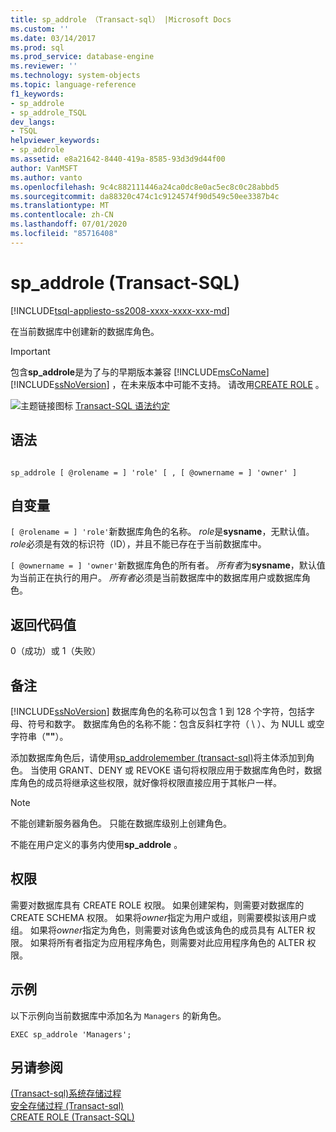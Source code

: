 ```yaml
---
title: sp_addrole （Transact-sql） |Microsoft Docs
ms.custom: ''
ms.date: 03/14/2017
ms.prod: sql
ms.prod_service: database-engine
ms.reviewer: ''
ms.technology: system-objects
ms.topic: language-reference
f1_keywords:
- sp_addrole
- sp_addrole_TSQL
dev_langs:
- TSQL
helpviewer_keywords:
- sp_addrole
ms.assetid: e8a21642-8440-419a-8585-93d3d9d44f00
author: VanMSFT
ms.author: vanto
ms.openlocfilehash: 9c4c882111446a24ca0dc8e0ac5ec8c0c28abbd5
ms.sourcegitcommit: da88320c474c1c9124574f90d549c50ee3387b4c
ms.translationtype: MT
ms.contentlocale: zh-CN
ms.lasthandoff: 07/01/2020
ms.locfileid: "85716408"
---
```

# <a name="sp_addrole-transact-sql"></a>sp_addrole (Transact-SQL)
[!INCLUDE[tsql-appliesto-ss2008-xxxx-xxxx-xxx-md](../../includes/applies-to-version/sqlserver.md)]

  在当前数据库中创建新的数据库角色。  
  
> [!IMPORTANT]
>  包含**sp_addrole**是为了与的早期版本兼容 [!INCLUDE[msCoName](../../includes/msconame-md.md)] [!INCLUDE[ssNoVersion](../../includes/ssnoversion-md.md)] ，在未来版本中可能不支持。 请改用[CREATE ROLE](../../t-sql/statements/create-role-transact-sql.md) 。  
  
 ![主题链接图标](../../database-engine/configure-windows/media/topic-link.gif "“主题链接”图标") [Transact-SQL 语法约定](../../t-sql/language-elements/transact-sql-syntax-conventions-transact-sql.md)  
  
## <a name="syntax"></a>语法  
  
```  
  
sp_addrole [ @rolename = ] 'role' [ , [ @ownername = ] 'owner' ]   
```  
  
## <a name="arguments"></a>自变量  
`[ @rolename = ] 'role'`新数据库角色的名称。 *role*是**sysname**，无默认值。 *role*必须是有效的标识符（ID），并且不能已存在于当前数据库中。  
  
`[ @ownername = ] 'owner'`新数据库角色的所有者。 *所有者*为**sysname**，默认值为当前正在执行的用户。 *所有者*必须是当前数据库中的数据库用户或数据库角色。  
  
## <a name="return-code-values"></a>返回代码值  
 0（成功）或 1（失败）  
  
## <a name="remarks"></a>备注  
 [!INCLUDE[ssNoVersion](../../includes/ssnoversion-md.md)] 数据库角色的名称可以包含 1 到 128 个字符，包括字母、符号和数字。 数据库角色的名称不能：包含反斜杠字符（ \\ ）、为 NULL 或空字符串（**""**）。  
  
 添加数据库角色后，请使用[sp_addrolemember &#40;transact-sql&#41;](../../relational-databases/system-stored-procedures/sp-addrolemember-transact-sql.md)将主体添加到角色。 当使用 GRANT、DENY 或 REVOKE 语句将权限应用于数据库角色时，数据库角色的成员将继承这些权限，就好像将权限直接应用于其帐户一样。  
  
> [!NOTE]  
>  不能创建新服务器角色。 只能在数据库级别上创建角色。  
  
 不能在用户定义的事务内使用**sp_addrole** 。  
  
## <a name="permissions"></a>权限  
 需要对数据库具有 CREATE ROLE 权限。 如果创建架构，则需要对数据库的 CREATE SCHEMA 权限。 如果将*owner*指定为用户或组，则需要模拟该用户或组。 如果将*owner*指定为角色，则需要对该角色或该角色的成员具有 ALTER 权限。 如果将所有者指定为应用程序角色，则需要对此应用程序角色的 ALTER 权限。  
  
## <a name="examples"></a>示例  
 以下示例向当前数据库中添加名为 `Managers` 的新角色。  
  
```  
EXEC sp_addrole 'Managers';  
```  
  
## <a name="see-also"></a>另请参阅  
 [&#40;Transact-sql&#41;系统存储过程](../../relational-databases/system-stored-procedures/system-stored-procedures-transact-sql.md)   
 [安全存储过程 &#40;Transact-sql&#41;](../../relational-databases/system-stored-procedures/security-stored-procedures-transact-sql.md)   
 [CREATE ROLE (Transact-SQL)](../../t-sql/statements/create-role-transact-sql.md)  
  
  
